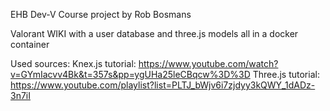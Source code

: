 EHB Dev-V Course project by Rob Bosmans

Valorant WIKI with a user database and three.js models all in a docker container

Used sources:
Knex.js tutorial: https://www.youtube.com/watch?v=GYmIacvv4Bk&t=357s&pp=ygUHa25leCBqcw%3D%3D 
Three.js tutorial: https://www.youtube.com/playlist?list=PLTJ_bWjv6i7zjdyy3kQWY_1dADz-3n7iI 
